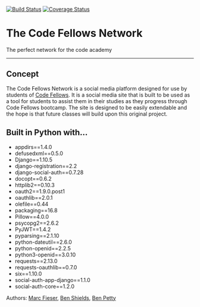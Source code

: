 [![Build Status](https://travis-ci.org/CodeFN/thecodefellowsnetwork.svg?branch=master)](https://travis-ci.org/CodeFN/thecodefellowsnetwork) [![Coverage Status](https://coveralls.io/repos/github/CodeFN/thecodefellowsnetwork/badge.svg?branch=master)](https://coveralls.io/github/CodeFN/thecodefellowsnetwork?branch=master)

# The Code Fellows Network
The perfect network for the code academy

***

## Concept

The Code Fellows Network is a social media platform designed for use by students of [Code Fellows](https://www.codefellows.org/). It is a social media site that is built to be used as a tool for students to assist them in their studies as they progress through Code Fellows bootcamp. The site is designed to be easily extendable and the hope is that future classes will build upon this original project.

## Built in Python with...

- appdirs==1.4.0
- defusedxml==0.5.0
- Django==1.10.5
- django-registration==2.2
- django-social-auth==0.7.28
- docopt==0.6.2
- httplib2==0.10.3
- oauth2==1.9.0.post1
- oauthlib==2.0.1
- olefile==0.44
- packaging==16.8
- Pillow==4.0.0
- psycopg2==2.6.2
- PyJWT==1.4.2
- pyparsing==2.1.10
- python-dateutil==2.6.0
- python-openid==2.2.5
- python3-openid==3.0.10
- requests==2.13.0
- requests-oauthlib==0.7.0
- six==1.10.0
- social-auth-app-django==1.1.0
- social-auth-core==1.2.0

Authors: [Marc Fieser](https://github.com/midfies), [Ben Shields](https://github.com/iamrobinhood12345), [Ben Petty](https://github.com/benpetty)

